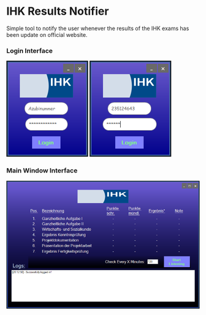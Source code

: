 # IHK Results Notifier

Simple tool to notify the user whenever the results of the IHK exams has been update on official website.


### Login Interface

![Login Interface](/pictures/login_window.png)
![Login Interface](/pictures/login_window_typing.png)

### Main Window Interface

![Main Window Interface](/pictures/main_window.png)